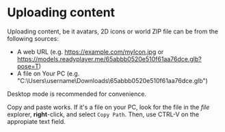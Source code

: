 # Uploading content

Uploading content, be it avatars, 2D icons or world ZIP file can be from the following sources:

* A web URL (e.g. https://example.com/myIcon.jpg or https://models.readyplayer.me/65abbb0520e510f61aa76dce.glb?pose=T)
* A file on Your PC (e.g. "C:\Users\username\Downloads\65abbb0520e510f61aa76dce.glb")

Desktop mode is recommended for convenience.

Copy and paste works. If it's a file on your PC, look for the file in the _file_ explorer, **right**-click, and select `Copy Path`. Then, use CTRL-V on the appropiate text field.
